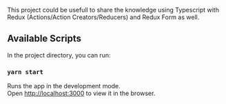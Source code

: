 This project could be usefull to share the knowledge using Typescript with Redux (Actions/Action Creators/Reducers) and Redux Form as well.

## Available Scripts

In the project directory, you can run:

### `yarn start`

Runs the app in the development mode.<br />
Open [http://localhost:3000](http://localhost:3000) to view it in the browser.
